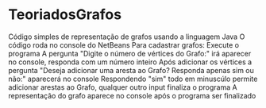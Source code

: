 # TeoriadosGrafos

Código simples de representação de grafos usando a linguagem Java
O código roda no console do NetBeans
Para cadastrar grafos:
Execute o programa
A pergunta "Digite o número de vértices do Grafo:" irá aparecer no console, responda com um número inteiro
Após adicionar os vértices a pergunta "Deseja adicionar uma aresta ao Grafo? Responda apenas sim ou não:" aparecerá no console
Respondendo "sim" todo em minuscúlo permite adicionar arestas ao Grafo, qualquer outro input finaliza o programa
A representação do grafo aparece no console após o programa ser finalizado
